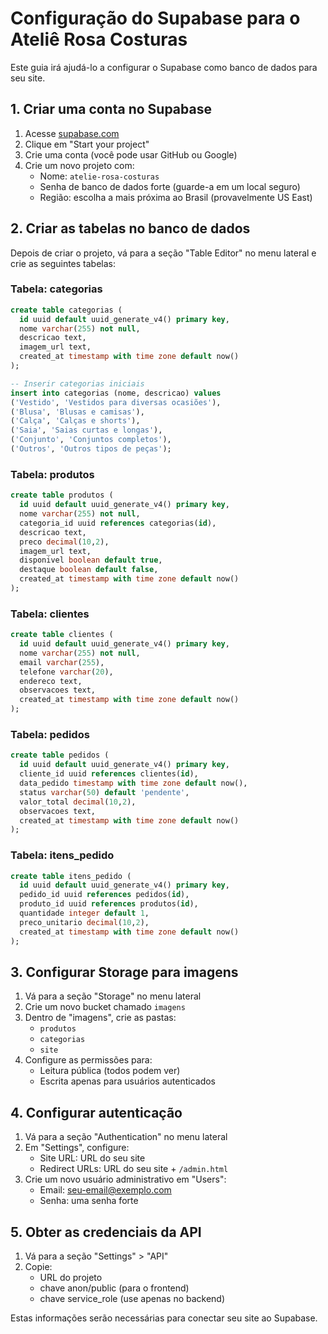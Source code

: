 # Configuração do Supabase para o Ateliê Rosa Costuras

Este guia irá ajudá-lo a configurar o Supabase como banco de dados para seu site.

## 1. Criar uma conta no Supabase

1. Acesse [supabase.com](https://supabase.com)
2. Clique em "Start your project"
3. Crie uma conta (você pode usar GitHub ou Google)
4. Crie um novo projeto com:
   - Nome: `atelie-rosa-costuras`
   - Senha de banco de dados forte (guarde-a em um local seguro)
   - Região: escolha a mais próxima ao Brasil (provavelmente US East)

## 2. Criar as tabelas no banco de dados

Depois de criar o projeto, vá para a seção "Table Editor" no menu lateral e crie as seguintes tabelas:

### Tabela: categorias
```sql
create table categorias (
  id uuid default uuid_generate_v4() primary key,
  nome varchar(255) not null,
  descricao text,
  imagem_url text,
  created_at timestamp with time zone default now()
);

-- Inserir categorias iniciais
insert into categorias (nome, descricao) values
('Vestido', 'Vestidos para diversas ocasiões'),
('Blusa', 'Blusas e camisas'),
('Calça', 'Calças e shorts'),
('Saia', 'Saias curtas e longas'),
('Conjunto', 'Conjuntos completos'),
('Outros', 'Outros tipos de peças');
```

### Tabela: produtos
```sql
create table produtos (
  id uuid default uuid_generate_v4() primary key,
  nome varchar(255) not null,
  categoria_id uuid references categorias(id),
  descricao text,
  preco decimal(10,2),
  imagem_url text,
  disponivel boolean default true,
  destaque boolean default false,
  created_at timestamp with time zone default now()
);
```

### Tabela: clientes
```sql
create table clientes (
  id uuid default uuid_generate_v4() primary key,
  nome varchar(255) not null,
  email varchar(255),
  telefone varchar(20),
  endereco text,
  observacoes text,
  created_at timestamp with time zone default now()
);
```

### Tabela: pedidos
```sql
create table pedidos (
  id uuid default uuid_generate_v4() primary key,
  cliente_id uuid references clientes(id),
  data_pedido timestamp with time zone default now(),
  status varchar(50) default 'pendente',
  valor_total decimal(10,2),
  observacoes text,
  created_at timestamp with time zone default now()
);
```

### Tabela: itens_pedido
```sql
create table itens_pedido (
  id uuid default uuid_generate_v4() primary key,
  pedido_id uuid references pedidos(id),
  produto_id uuid references produtos(id),
  quantidade integer default 1,
  preco_unitario decimal(10,2),
  created_at timestamp with time zone default now()
);
```

## 3. Configurar Storage para imagens

1. Vá para a seção "Storage" no menu lateral
2. Crie um novo bucket chamado `imagens`
3. Dentro de "imagens", crie as pastas:
   - `produtos`
   - `categorias`
   - `site`
4. Configure as permissões para:
   - Leitura pública (todos podem ver)
   - Escrita apenas para usuários autenticados

## 4. Configurar autenticação

1. Vá para a seção "Authentication" no menu lateral
2. Em "Settings", configure:
   - Site URL: URL do seu site
   - Redirect URLs: URL do seu site + `/admin.html`
3. Crie um novo usuário administrativo em "Users":
   - Email: seu-email@exemplo.com
   - Senha: uma senha forte

## 5. Obter as credenciais da API

1. Vá para a seção "Settings" > "API"
2. Copie:
   - URL do projeto
   - chave anon/public (para o frontend)
   - chave service_role (use apenas no backend)

Estas informações serão necessárias para conectar seu site ao Supabase. 